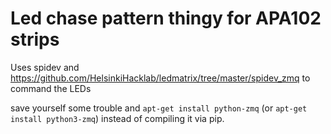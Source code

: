 # Led chase pattern thingy for APA102 strips

Uses spidev and <https://github.com/HelsinkiHacklab/ledmatrix/tree/master/spidev_zmq> to command the LEDs

save yourself some trouble and `apt-get install python-zmq` (or `apt-get install python3-zmq`) instead of
compiling it via pip.
